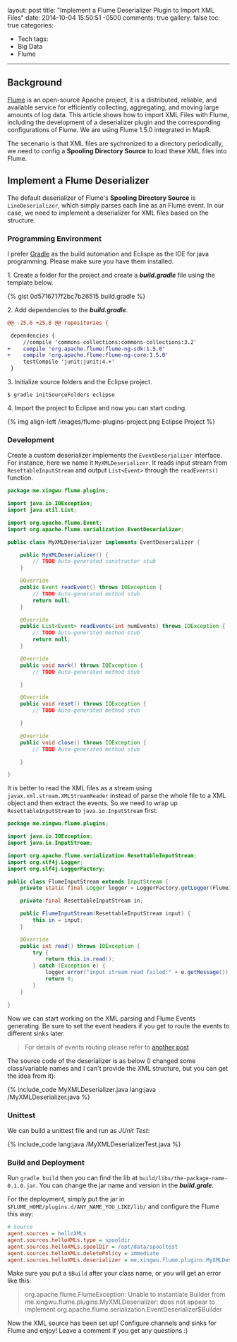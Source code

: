 layout: post
title: "Implement a Flume Deserializer Plugin to Import XML Files"
date: 2014-10-04 15:50:51 -0500
comments: true
gallery: false
toc: true
categories: 
- Tech
tags:
- Big Data
- Flume

---

Background
----------
[Flume](https://flume.apache.org/) is an open-source Apache project, it is a distributed, reliable, and available service for efficiently collecting, aggregating, and moving large amounts of log data. This article shows how to import XML Files with Flume, including the development of a deserializer plugin and the corresponding configurations of Flume.
We are using Flume 1.5.0 integrated in MapR.

The secenario is that XML files are sychronized to a directory periodically, we need to config a **Spooling Directory Source** to load these XML files into Flume.

Implement a Flume Deserializer 
------------------------------
The default deserializer of Flume's **Spooling Directory Source** is `LineDeserializer`, which simply parses each line as an Flume event. In our case, we need to implement a deserializer for XML files based on the structure.

<!-- more -->

### Programming Environment
I prefer [Gradle](http://www.gradle.org/docs/current/userguide/installation.html) as the build automation and Eclispe as the IDE for java programming. 
Please make sure you have them installed.

1\. Create a folder for the project and create a **_build.gradle_** file using the template below.

{% gist 0d5716717f2bc7b26515 build.gradle %}

2\. Add dependencies to the **_build.gradle_**.

``` diff
@@ -25,6 +25,8 @@ repositories {

 dependencies {
     //compile 'commons-collections:commons-collections:3.2'
+    compile 'org.apache.flume:flume-ng-sdk:1.5.0'
+    compile 'org.apache.flume:flume-ng-core:1.5.0'
     testCompile 'junit:junit:4.+'
 }
```

3\. Initialize source folders and the Eclipse project.

```
$ gradle initSourceFolders eclipse
```
4\. Import the project to Eclipse and now you can start coding.

{% img align-left /images/flume-plugins-project.png Eclipse Project %}

### Development
Create a custom deserializer implements the `EventDeserializer` interface. For instance, here we name it `MyXMLDeserializer`.
It reads input stream from `ResettableInputStream` and output `List<Event>` through the `readEvents()` function.
``` java MyXMLDeserializer.java 
package me.xingwu.flume.plugins;

import java.io.IOException;
import java.util.List;

import org.apache.flume.Event;
import org.apache.flume.serialization.EventDeserializer;

public class MyXMLDeserializer implements EventDeserializer {

    public MyXMLDeserializer() {
        // TODO Auto-generated constructor stub
    }

    @Override
    public Event readEvent() throws IOException {
        // TODO Auto-generated method stub
        return null;
    }

    @Override
    public List<Event> readEvents(int numEvents) throws IOException {
        // TODO Auto-generated method stub
        return null;
    }

    @Override
    public void mark() throws IOException {
        // TODO Auto-generated method stub

    }

    @Override
    public void reset() throws IOException {
        // TODO Auto-generated method stub

    }

    @Override
    public void close() throws IOException {
        // TODO Auto-generated method stub

    }

}
```

It is better to read the XML files as a stream using `javax.xml.stream.XMLStreamReader` instead of parse the whole file to a XML object and then extract the events. 
So we need to wrap up `ResettableInputStream` to `java.io.InputStream` first:

``` java
package me.xingwu.flume.plugins;

import java.io.IOException;
import java.io.InputStream;

import org.apache.flume.serialization.ResettableInputStream;
import org.slf4j.Logger;
import org.slf4j.LoggerFactory;

public class FlumeInputStream extends InputStream {
    private static final Logger logger = LoggerFactory.getLogger(FlumeInputStream.class);

    private final ResettableInputStream in;

    public FlumeInputStream(ResettableInputStream input) {
        this.in = input;
    }

    @Override
    public int read() throws IOException {
        try {
            return this.in.read();
        } catch (Exception e) {
            logger.error("input stream read failed:" + e.getMessage());
            return 0;
        }
    }

}
```

Now we can start working on the XML parsing and Flume Events generating. Be sure to set the event headers if you get to route the events to different sinks later. 
>For details of events routing please refer to [another post](/2014/10/11/Routing-Flume-Events-to-Different-Sinks/)

The source code of the deserializer is as below (I changed some class/variable names and I can't provide the XML structure, but you can get the idea from it):

{% include_code MyXMLDeserializer.java lang:java /MyXMLDeserializer.java %}

### Unittest

We can build a unittest file and run as *JUnit Test*:

{% include_code lang:java /MyXMLDeserializerTest.java %}


### Build and Deployment

Run `gradle build` then you can find the lib at `build/libs/the-package-name-0.1.0.jar`.
You can change the jar name and version in the **_build.grale_**.

For the deployment, simply put the jar in `$FLUME_HOME/plugins.d/ANY_NAME_YOU_LIKE/lib/` and configure the Flume this way:

``` ini
# Source
agent.sources = helloXMLs
agent.sources.helloXMLs.type = spooldir
agent.sources.helloXMLs.spoolDir = /opt/data/spooltest
agent.sources.helloXMLs.deletePolicy = immediate
agent.sources.helloXMLs.deserializer = me.xingwu.flume.plugins.MyXMLDeserializer$Build
```

Make sure you put a `$Build` after your class name, or you will get an error like this:
> org.apache.flume.FlumeException: Unable to instantiate Builder from me.xingwu.flume.plugins.MyXMLDeserializer: does not appear to implement org.apache.flume.serialization.EventDeserializer$Builder

Now the XML source has been set up! Configure channels and sinks for Flume and enjoy! Leave a comment if you get any questions :)
